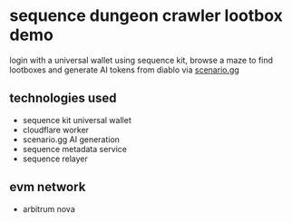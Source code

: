 # sequence dungeon crawler lootbox demo
login with a universal wallet using sequence kit, browse a maze to find lootboxes and generate AI tokens from diablo via [scenario.gg](https://www.scenario.com/)

## technologies used
- sequence kit universal wallet
- cloudflare worker
- scenario.gg AI generation
- sequence metadata service
- sequence relayer

## evm network
- arbitrum nova
